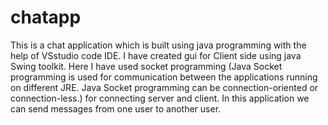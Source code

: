 # chatapp

This is a chat application which is built using java programming with the help of VSstudio code IDE.
I have created gui for Client side using java Swing toolkit.
Here I have used socket programming (Java Socket programming is used for communication between the applications running on different JRE.
Java Socket programming can be connection-oriented or connection-less.) for connecting server and client.
In this application we can send messages from one user to another user.
